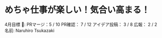 # めちゃ仕事が楽しい！気合い高まる！

4月目標 🚀: PRマージ：5 / 10
PR確認： 7 / 12
アイデア投稿： 3 / 8
広報： 2 / 2
名前: Naruhiro Tsukazaki